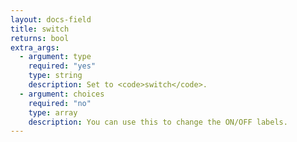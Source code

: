 ```yaml
---
layout: docs-field
title: switch
returns: bool
extra_args:
  - argument: type
    required: "yes"
    type: string
    description: Set to <code>switch</code>.
  - argument: choices
    required: "no"
    type: array
    description: You can use this to change the ON/OFF labels.
---
```

